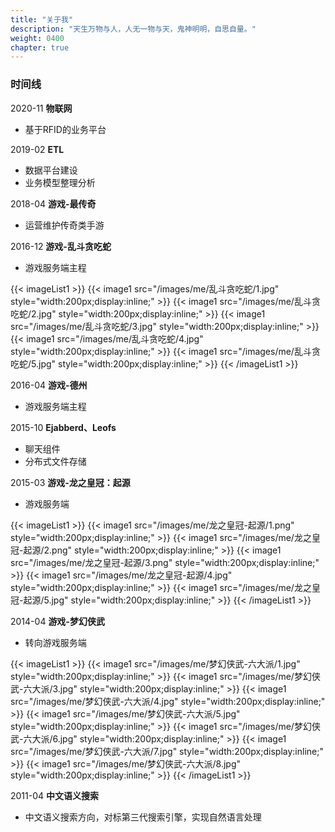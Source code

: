 ```yaml
---
title: "关于我"
description: "天生万物与人，人无一物与天，鬼神明明，自思自量。"
weight: 0400
chapter: true
---
```


### 时间线

2020-11 **物联网**

- 基于RFID的业务平台

2019-02 **ETL**

- 数据平台建设
- 业务模型整理分析

2018-04 **游戏-最传奇**

- 运营维护传奇类手游

2016-12 **游戏-乱斗贪吃蛇**

- 游戏服务端主程

{{< imageList1 >}}
{{< image1 src="/images/me/乱斗贪吃蛇/1.jpg" style="width:200px;display:inline;" >}}
{{< image1 src="/images/me/乱斗贪吃蛇/2.jpg" style="width:200px;display:inline;" >}}
{{< image1 src="/images/me/乱斗贪吃蛇/3.jpg" style="width:200px;display:inline;" >}}
{{< image1 src="/images/me/乱斗贪吃蛇/4.jpg" style="width:200px;display:inline;" >}}
{{< image1 src="/images/me/乱斗贪吃蛇/5.jpg" style="width:200px;display:inline;" >}}
{{< /imageList1 >}}

2016-04 **游戏-德州**

- 游戏服务端主程

2015-10 **Ejabberd、Leofs**

- 聊天组件
- 分布式文件存储

2015-03 **游戏-龙之皇冠：起源**

- 游戏服务端

{{< imageList1 >}}
{{< image1 src="/images/me/龙之皇冠-起源/1.png" style="width:200px;display:inline;" >}}
{{< image1 src="/images/me/龙之皇冠-起源/2.png" style="width:200px;display:inline;" >}}
{{< image1 src="/images/me/龙之皇冠-起源/3.png" style="width:200px;display:inline;" >}}
{{< image1 src="/images/me/龙之皇冠-起源/4.jpg" style="width:200px;display:inline;" >}}
{{< image1 src="/images/me/龙之皇冠-起源/5.jpg" style="width:200px;display:inline;" >}}
{{< /imageList1 >}}

2014-04 **游戏-梦幻侠武**

- 转向游戏服务端

{{< imageList1 >}}
{{< image1 src="/images/me/梦幻侠武-六大派/1.jpg" style="width:200px;display:inline;" >}}
{{< image1 src="/images/me/梦幻侠武-六大派/3.jpg" style="width:200px;display:inline;" >}}
{{< image1 src="/images/me/梦幻侠武-六大派/4.jpg" style="width:200px;display:inline;" >}}
{{< image1 src="/images/me/梦幻侠武-六大派/5.jpg" style="width:200px;display:inline;" >}}
{{< image1 src="/images/me/梦幻侠武-六大派/6.jpg" style="width:200px;display:inline;" >}}
{{< image1 src="/images/me/梦幻侠武-六大派/7.jpg" style="width:200px;display:inline;" >}}
{{< image1 src="/images/me/梦幻侠武-六大派/8.jpg" style="width:200px;display:inline;" >}}
{{< /imageList1 >}}

2011-04 **中文语义搜索**

- 中文语义搜索方向，对标第三代搜索引擎，实现自然语言处理
